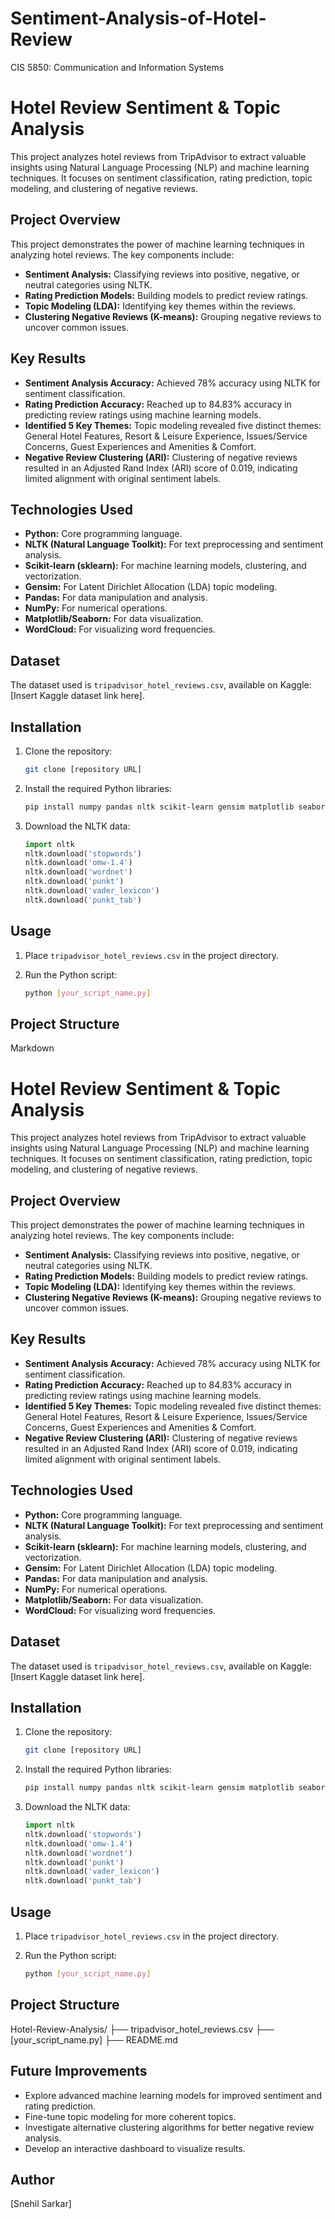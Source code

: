 # Sentiment-Analysis-of-Hotel-Review
CIS 5850: Communication and Information Systems
# Hotel Review Sentiment & Topic Analysis

This project analyzes hotel reviews from TripAdvisor to extract valuable insights using Natural Language Processing (NLP) and machine learning techniques. It focuses on sentiment classification, rating prediction, topic modeling, and clustering of negative reviews.

## Project Overview

This project demonstrates the power of machine learning techniques in analyzing hotel reviews. The key components include:

* **Sentiment Analysis:** Classifying reviews into positive, negative, or neutral categories using NLTK.
* **Rating Prediction Models:** Building models to predict review ratings.
* **Topic Modeling (LDA):** Identifying key themes within the reviews.
* **Clustering Negative Reviews (K-means):** Grouping negative reviews to uncover common issues.

## Key Results

* **Sentiment Analysis Accuracy:** Achieved 78% accuracy using NLTK for sentiment classification.
* **Rating Prediction Accuracy:** Reached up to 84.83% accuracy in predicting review ratings using machine learning models.
* **Identified 5 Key Themes:** Topic modeling revealed five distinct themes: General Hotel Features, Resort & Leisure Experience, Issues/Service Concerns, Guest Experiences and Amenities & Comfort.
* **Negative Review Clustering (ARI):** Clustering of negative reviews resulted in an Adjusted Rand Index (ARI) score of 0.019, indicating limited alignment with original sentiment labels.

## Technologies Used

* **Python:** Core programming language.
* **NLTK (Natural Language Toolkit):** For text preprocessing and sentiment analysis.
* **Scikit-learn (sklearn):** For machine learning models, clustering, and vectorization.
* **Gensim:** For Latent Dirichlet Allocation (LDA) topic modeling.
* **Pandas:** For data manipulation and analysis.
* **NumPy:** For numerical operations.
* **Matplotlib/Seaborn:** For data visualization.
* **WordCloud:** For visualizing word frequencies.

## Dataset

The dataset used is `tripadvisor_hotel_reviews.csv`, available on Kaggle: [Insert Kaggle dataset link here].

## Installation

1.  Clone the repository:

    ```bash
    git clone [repository URL]
    ```

2.  Install the required Python libraries:

    ```bash
    pip install numpy pandas nltk scikit-learn gensim matplotlib seaborn wordcloud xgboost
    ```

3.  Download the NLTK data:

    ```python
    import nltk
    nltk.download('stopwords')
    nltk.download('omw-1.4')
    nltk.download('wordnet')
    nltk.download('punkt')
    nltk.download('vader_lexicon')
    nltk.download('punkt_tab')
    ```

## Usage

1.  Place `tripadvisor_hotel_reviews.csv` in the project directory.
2.  Run the Python script:

    ```bash
    python [your_script_name.py]
    ```

## Project Structure
Markdown

# Hotel Review Sentiment & Topic Analysis

This project analyzes hotel reviews from TripAdvisor to extract valuable insights using Natural Language Processing (NLP) and machine learning techniques. It focuses on sentiment classification, rating prediction, topic modeling, and clustering of negative reviews.

## Project Overview

This project demonstrates the power of machine learning techniques in analyzing hotel reviews. The key components include:

* **Sentiment Analysis:** Classifying reviews into positive, negative, or neutral categories using NLTK.
* **Rating Prediction Models:** Building models to predict review ratings.
* **Topic Modeling (LDA):** Identifying key themes within the reviews.
* **Clustering Negative Reviews (K-means):** Grouping negative reviews to uncover common issues.

## Key Results

* **Sentiment Analysis Accuracy:** Achieved 78% accuracy using NLTK for sentiment classification.
* **Rating Prediction Accuracy:** Reached up to 84.83% accuracy in predicting review ratings using machine learning models.
* **Identified 5 Key Themes:** Topic modeling revealed five distinct themes: General Hotel Features, Resort & Leisure Experience, Issues/Service Concerns, Guest Experiences and Amenities & Comfort.
* **Negative Review Clustering (ARI):** Clustering of negative reviews resulted in an Adjusted Rand Index (ARI) score of 0.019, indicating limited alignment with original sentiment labels.

## Technologies Used

* **Python:** Core programming language.
* **NLTK (Natural Language Toolkit):** For text preprocessing and sentiment analysis.
* **Scikit-learn (sklearn):** For machine learning models, clustering, and vectorization.
* **Gensim:** For Latent Dirichlet Allocation (LDA) topic modeling.
* **Pandas:** For data manipulation and analysis.
* **NumPy:** For numerical operations.
* **Matplotlib/Seaborn:** For data visualization.
* **WordCloud:** For visualizing word frequencies.

## Dataset

The dataset used is `tripadvisor_hotel_reviews.csv`, available on Kaggle: [Insert Kaggle dataset link here].

## Installation

1.  Clone the repository:

    ```bash
    git clone [repository URL]
    ```

2.  Install the required Python libraries:

    ```bash
    pip install numpy pandas nltk scikit-learn gensim matplotlib seaborn wordcloud xgboost
    ```

3.  Download the NLTK data:

    ```python
    import nltk
    nltk.download('stopwords')
    nltk.download('omw-1.4')
    nltk.download('wordnet')
    nltk.download('punkt')
    nltk.download('vader_lexicon')
    nltk.download('punkt_tab')
    ```

## Usage

1.  Place `tripadvisor_hotel_reviews.csv` in the project directory.
2.  Run the Python script:

    ```bash
    python [your_script_name.py]
    ```

## Project Structure

Hotel-Review-Analysis/
├── tripadvisor_hotel_reviews.csv
├── [your_script_name.py]
├── README.md

## Future Improvements

* Explore advanced machine learning models for improved sentiment and rating prediction.
* Fine-tune topic modeling for more coherent topics.
* Investigate alternative clustering algorithms for better negative review analysis.
* Develop an interactive dashboard to visualize results.

## Author

[Snehil Sarkar]
